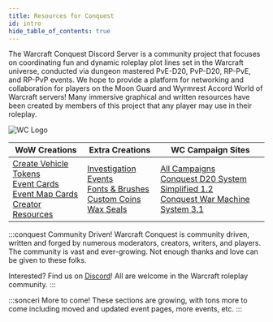 ```yaml
---
title: Resources for Conquest
id: intro
hide_table_of_contents: true
---
```


The Warcraft Conquest Discord Server is a community project that focuses on coordinating fun and dynamic roleplay plot lines set in the Warcraft universe, conducted via dungeon mastered PvE-D20, PvP-D20, RP-PvE, and RP-PvP events. We hope to provide a platform for networking and collaboration for players on the Moon Guard and Wyrmrest Accord World of Warcraft servers! Many immersive graphical and written resources have been created by members of this project that any player may use in their roleplay.

![WC Logo](/img/icons/logo-wc.png)

| WoW Creations | Extra Creations | WC Campaign Sites |
|--|--|--|
| [Create Vehicle Tokens](vehicle-tokens.md)<br/>[Event Cards](event-cards.md)<br/>[Event Map Cards](../photoshop/event-cards.md)<br/>[Creator Resources](https://drive.google.com/drive/u/0/folders/1zerrT40geTDstjGdsfDnFHh-_whOEugf) | [Investigation Events](../investigation.md)<br/>[Fonts & Brushes](../photoshop/psd-resources.md)<br/>[Custom Coins](../photoshop/coins.md)<br/>[Wax Seals](../photoshop/wax-seals.md) | [All Campaigns](https://gamerchic.org/warcraft-conquest/warcraft-conquest.html)<br/>[Conquest D20 System Simplified 1.2](https://docs.google.com/document/d/1uWgbEss5eeHPUwn3yROz4JuiYSbTq1JdxiMGy1a2pGY/edit)<br/>[Conquest War Machine System 3.1](https://docs.google.com/document/d/1Q9vnQ6pLNIQgCSIcxVzJzsQnPSz3nXffgqEjI0nqUsE/edit#) |

:::conquest Community Driven!
Warcraft Conquest is community driven, written and forged by numerous moderators, creators, writers, and players. The community is vast and ever-growing. Not enough thanks and love can be given to these folks. 

Interested? Find us on [Discord](https://tinyurl.com/warcraftconquestdiscord)! All are welcome in the Warcraft roleplay community.
:::

:::sonceri More to come!
These sections are growing, with tons more to come including moved and updated event pages, more events, etc.
:::